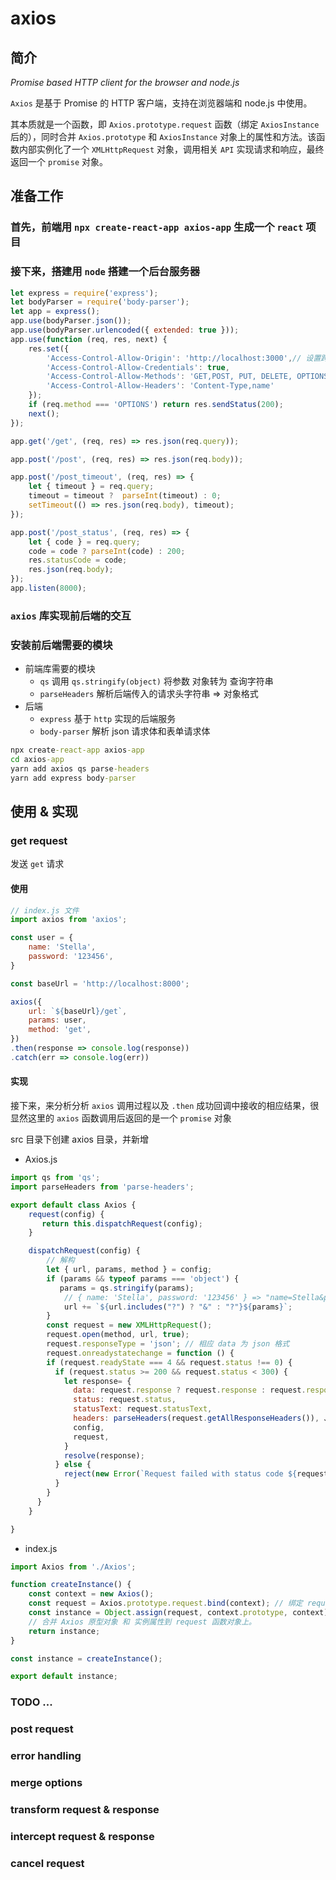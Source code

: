# axios

## 简介
*Promise based HTTP client for the browser and node.js* 

`Axios` 是基于 Promise 的 HTTP 客户端，支持在浏览器端和 node.js 中使用。

其本质就是一个函数，即 `Axios.prototype.request` 函数（绑定 `AxiosInstance` 后的），同时合并 `Axios.prototype` 和 `AxiosInstance` 对象上的属性和方法。该函数内部实例化了一个 `XMLHttpRequest` 对象，调用相关 `API` 实现请求和响应，最终返回一个 `promise` 对象。

## 准备工作

### 首先，前端用 `npx create-react-app axios-app` 生成一个 `react` 项目

### 接下来，搭建用 `node` 搭建一个后台服务器
```js
let express = require('express');
let bodyParser = require('body-parser');
let app = express();
app.use(bodyParser.json());
app.use(bodyParser.urlencoded({ extended: true }));
app.use(function (req, res, next) {
    res.set({
        'Access-Control-Allow-Origin': 'http://localhost:3000',// 设置跨越 react web服务器 端口号 3000
        'Access-Control-Allow-Credentials': true,
        'Access-Control-Allow-Methods': 'GET,POST, PUT, DELETE, OPTIONS',
        'Access-Control-Allow-Headers': 'Content-Type,name'
    });
    if (req.method === 'OPTIONS') return res.sendStatus(200);
    next();
});

app.get('/get', (req, res) => res.json(req.query));

app.post('/post', (req, res) => res.json(req.body));

app.post('/post_timeout', (req, res) => {
    let { timeout } = req.query;
    timeout = timeout ?  parseInt(timeout) : 0;
    setTimeout(() => res.json(req.body), timeout);
});

app.post('/post_status', (req, res) => {
    let { code } = req.query;
    code = code ? parseInt(code) : 200;
    res.statusCode = code;
    res.json(req.body);
});
app.listen(8000);
```

### `axios` 库实现前后端的交互

### 安装前后端需要的模块
- 前端库需要的模块
    - `qs` 调用 `qs.stringify(object)` 将参数 对象转为 查询字符串
    - `parseHeaders` 解析后端传入的请求头字符串 => 对象格式
- 后端
    - `express` 基于 `http` 实现的后端服务
    - `body-parser` 解析 json 请求体和表单请求体

```cmd
npx create-react-app axios-app
cd axios-app
yarn add axios qs parse-headers
yarn add express body-parser
```

## 使用 & 实现
### get request
发送 `get` 请求
#### 使用

```js
// index.js 文件
import axios from 'axios';

const user = {
    name: 'Stella',
    password: '123456',
}

const baseUrl = 'http://localhost:8000';

axios({
    url: `${baseUrl}/get`,
    params: user,
    method: 'get',
})
.then(response => console.log(response))
.catch(err => console.log(err))
```

#### 实现
接下来，来分析分析 `axios` 调用过程以及 `.then` 成功回调中接收的相应结果，很显然这里的 `axios` 函数调用后返回的是一个 `promise` 对象

src 目录下创建 axios 目录，并新增
-  Axios.js 
```js
import qs from 'qs';
import parseHeaders from 'parse-headers';

export default class Axios {
    request(config) {
       return this.dispatchRequest(config);
    }

    dispatchRequest(config) {
        // 解构
        let { url, params, method } = config;
        if (params && typeof params === 'object') {
           params = qs.stringify(params);
            // { name: 'Stella', password: '123456' } => "name=Stella&password=123456"
            url += `${url.includes("?") ? "&" : "?"}${params}`;
        }
        const request = new XMLHttpRequest();
        request.open(method, url, true);
        request.responseType = 'json'; // 相应 data 为 json 格式
        request.onreadystatechange = function () {
        if (request.readyState === 4 && request.status !== 0) {
          if (request.status >= 200 && request.status < 300) {
            let response= {
              data: request.response ? request.response : request.responseText,
              status: request.status,
              statusText: request.statusText,
              headers: parseHeaders(request.getAllResponseHeaders()), 、、 
              config,
              request,
            }
            resolve(response);
          } else {
            reject(new Error(`Request failed with status code ${request.status}`));
          }
        }
      }
    }

}
```

-  index.js
```js
import Axios from './Axios';

function createInstance() {
    const context = new Axios();
    const request = Axios.prototype.request.bind(context); // 绑定 request this 永远指向当前实例
    const instance = Object.assign(request, context.prototype, context);
    // 合并 Axios 原型对象 和 实例属性到 request 函数对象上。
    return instance;
}

const instance = createInstance();

export default instance;
```

### TODO ...

### post request
### error handling
### merge options
### transform request & response
### intercept request & response
### cancel request